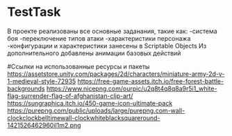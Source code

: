 # TestTask

В проекте реализованы все основные заданания, такие как:
-система боя
-переключение типов атаки
-характеристики персонажа
-конфигурации и характеристики занесены в Scriptable Objects
Из дополнительного добавлены анимации базовых действий

#Cсылки на использованные ресурсы и пакеты
https://assetstore.unity.com/packages/2d/characters/miniature-army-2d-v-1-medieval-style-72935
https://free-game-assets.itch.io/free-forest-battle-backgrounds
https://www.nicepng.com/ourpic/u2q8t4q8q8a9r5i1_white-flag-surrender-flag-of-afghanistan-clip-art/
https://sungraphica.itch.io/450-game-icon-ultimate-pack
https://purepng.com/public/uploads/large/purepng.com-wall-clockclockbelltimewall-clockwhiteblacksquareround-1421526462960il1m2.png
